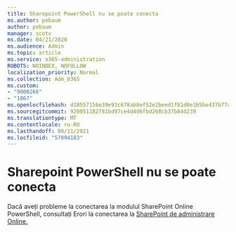 ```yaml
---
title: Sharepoint PowerShell nu se poate conecta
ms.author: pebaum
author: pebaum
manager: scotv
ms.date: 04/21/2020
ms.audience: Admin
ms.topic: article
ms.service: o365-administration
ROBOTS: NOINDEX, NOFOLLOW
localization_priority: Normal
ms.collection: Adm_O365
ms.custom:
- "9000266"
- "1867"
ms.openlocfilehash: d18557156e39e93c678ab8ef52e2beed1f81d0e1b5be437b77a3fdca34f3d353
ms.sourcegitcommit: 920051182781bd97ce4d4d6fbd268cb37b84d239
ms.translationtype: MT
ms.contentlocale: ro-RO
ms.lasthandoff: 08/11/2021
ms.locfileid: "57894183"
---
```

# <a name="sharepoint-powershell-unable-to-connect"></a>Sharepoint PowerShell nu se poate conecta

Dacă aveți probleme la conectarea la modulul SharePoint Online PowerShell, consultați Erori la conectarea la [SharePoint de administrare Online.](https://docs.microsoft.com/sharepoint/troubleshoot/administration/errors-connecting-to-management-shell)